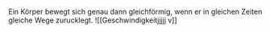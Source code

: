 Ein Körper bewegt sich genau dann gleichförmig, wenn er in gleichen Zeiten gleiche Wege zurucklegt.
![[Geschwindigkeitjjjjj v]]